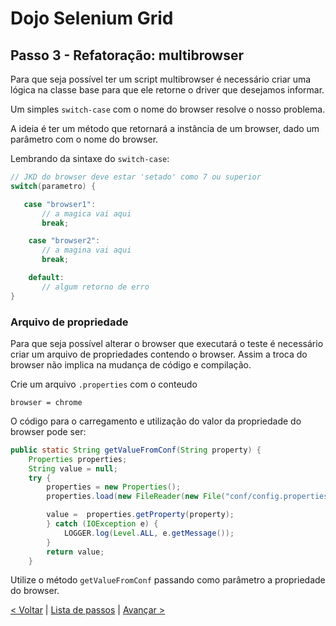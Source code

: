 # Dojo Selenium Grid

## Passo 3 - Refatoração: multibrowser

Para que seja possível ter um script multibrowser é necessário criar uma lógica na classe base para que ele retorne o driver que desejamos informar.

Um simples `switch-case` com o nome do browser resolve o nosso problema.

A ideia é ter um método que retornará a instância de um browser, dado um parâmetro com o nome do browser.

Lembrando da sintaxe do `switch-case`:

```java
// JKD do browser deve estar 'setado' como 7 ou superior
switch(parametro) {

   case "browser1":
       // a magica vai aqui
       break;

    case "browser2":
       // a magina vai aqui
       break;

    default:
       // algum retorno de erro
}
```

### Arquivo de propriedade

Para que seja possível alterar o browser que executará o teste é necessário criar um arquivo de propriedades contendo o browser. Assim a troca do browser não implica na mudança de código e compilação.

Crie um arquivo `.properties` com o conteudo

`
browser = chrome
`

O código para o carregamento e utilização do valor da propriedade do browser pode ser:

```java
public static String getValueFromConf(String property) {
    Properties properties;
    String value = null;
    try {
        properties = new Properties();
        properties.load(new FileReader(new File("conf/config.properties")));

        value =  properties.getProperty(property);
        } catch (IOException e) {
            LOGGER.log(Level.ALL, e.getMessage());
        }
        return value;
    }
```

Utilize o método `getValueFromConf` passando como parâmetro a propriedade do browser.

[< Voltar](passo2.md) | [Lista de passos](index.md) | [Avançar >](passo3.md)
